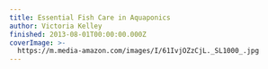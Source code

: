 ```yaml
---
title: Essential Fish Care in Aquaponics
author: Victoria Kelley
finished: 2013-08-01T00:00:00.000Z
coverImage: >-
  https://m.media-amazon.com/images/I/61IvjOZzCjL._SL1000_.jpg
---
```

